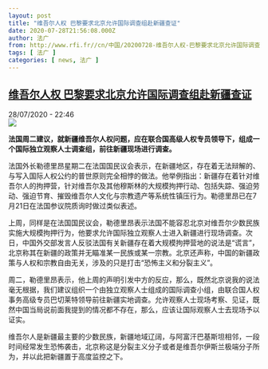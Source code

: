 ```yaml
---
layout: post
title: "维吾尔人权 巴黎要求北京允许国际调查组赴新疆查证"
date: 2020-07-28T21:56:08.000Z
author: 法广
from: http://www.rfi.fr//cn/中国/20200728-维吾尔人权-巴黎要求北京允许国际调查组赴新疆查证
tags: [ 法广 ]
categories: [ news, 法广 ]
---
```

<!--1595973368000-->
[维吾尔人权 巴黎要求北京允许国际调查组赴新疆查证](http://www.rfi.fr//cn/%E4%B8%AD%E5%9B%BD/20200728-%E7%BB%B4%E5%90%BE%E5%B0%94%E4%BA%BA%E6%9D%83-%E5%B7%B4%E9%BB%8E%E8%A6%81%E6%B1%82%E5%8C%97%E4%BA%AC%E5%85%81%E8%AE%B8%E5%9B%BD%E9%99%85%E8%B0%83%E6%9F%A5%E7%BB%84%E8%B5%B4%E6%96%B0%E7%96%86%E6%9F%A5%E8%AF%81)
------

<div>
<div>28/07/2020 - 22:46</div><img src="https://s.rfi.fr/media/display/639dc9a0-0ff3-11ea-886d-005056a99247/w:310/p:16x9/000_HKG2003091876389_0.jpg"><p><strong>法国周二建议，就新疆维吾尔人权问题，应在联合国高级人权专员领导下，组成一个国际独立观察人士调查组，前往新疆现场进行调查。</strong></p><div class="t-content__body u-clearfix"><div class="m-interstitial"></div><p>法国外长勒德里昂星期二在法国国民议会表示，在新疆地区，存在着无法辩解的、与写入国际人权公约的普世原则完全相悖的做法。他举例指出：新疆存在着针对维吾尔人的拘押营，针对维吾尔及其他穆斯林的大规模拘押行动、包括失踪、强迫劳动、强迫节育、摧毁维吾尔人文化与宗教遗产等系统性镇压行为。勒德里昂已在7月21日在法国参议院质询时做过类似表述。</p><p>上周，同样是在法国国民议会，勒德里昂表示法国不能容忍北京对维吾尔少数民族实施大规模拘押行为，他要求允许国际独立观察人士进入新疆进行现场调查。次日，中国外交部发言人反驳法国有关新疆存在着大规模拘押营地的说法是“谎言”，北京称其在新疆的政策并无瞄准某一民族或某一宗教。北京还声称，中国的新疆政策与人权和宗教自由无关，涉及的只是打击“恐怖主义和分裂主义”。</p><p>周二，勒德里昂表示，他上周的声明引发中方的反应，那么，既然北京说我的说法毫无根据，我们建议组织一个由独立观察人士组成的国际调查小组，由联合国人权事务高级专员巴切莱特领导前往新疆实地调查。允许观察人士现场考察、见证，既然中国当局说前面我提到的情况都不存在，那么，应该让国际观察人士去现场予以证实。</p><p>维吾尔人是新疆最主要的少数民族，新疆地域辽阔，与阿富汗巴基斯坦相邻，一段时间经常发生恐怖袭击，北京称这是分裂主义分子或者是维吾尔伊斯兰极端分子所为，并以此把新疆置于高度监控之下。</p><p> </p><div class="o-self-promo o-self-promo--nl o-self-promo--hidden" data-selfpromo-newsletter></div><div class="o-self-promo o-self-promo--app o-self-promo--hidden" data-selfpromo-app></div></div>
</div>
